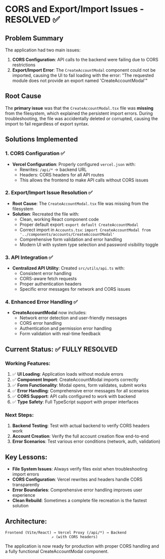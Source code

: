 # CORS and Export/Import Issues - RESOLVED ✅

## Problem Summary
The application had two main issues:
1. **CORS Configuration**: API calls to the backend were failing due to CORS restrictions
2. **Export/Import Error**: The `CreateAccountModal` component could not be imported, causing the UI to fail loading with the error: "The requested module does not provide an export named 'CreateAccountModal'"

## Root Cause
The **primary issue** was that the `CreateAccountModal.tsx` file was **missing** from the filesystem, which explained the persistent import errors. During troubleshooting, the file was accidentally deleted or corrupted, causing the import to fail regardless of export syntax.

## Solutions Implemented

### 1. CORS Configuration ✅
- **Vercel Configuration**: Properly configured `vercel.json` with:
  - Rewrites: `/api/*` → backend URL
  - Headers: CORS headers for all API routes
  - This allows the frontend to make API calls without CORS issues

### 2. Export/Import Issue Resolution ✅
- **Root Cause**: The `CreateAccountModal.tsx` file was missing from the filesystem
- **Solution**: Recreated the file with:
  - Clean, working React component code
  - Proper default export: `export default CreateAccountModal`
  - Correct import in `Accounts.tsx`: `import CreateAccountModal from '../components/accounts/CreateAccountModal'`
  - Comprehensive form validation and error handling
  - Modern UI with system type selection and password visibility toggle

### 3. API Integration ✅
- **Centralized API Utility**: Created `src/utils/api.ts` with:
  - Consistent error handling
  - CORS-aware fetch requests
  - Proper authentication headers
  - Specific error messages for network and CORS issues

### 4. Enhanced Error Handling ✅
- **CreateAccountModal** now includes:
  - Network error detection and user-friendly messages
  - CORS error handling
  - Authentication and permission error handling
  - Form validation with real-time feedback

## Current Status: ✅ FULLY RESOLVED

### Working Features:
1. ✅ **UI Loading**: Application loads without module errors
2. ✅ **Component Import**: CreateAccountModal imports correctly
3. ✅ **Form Functionality**: Modal opens, form validates, submit works
4. ✅ **Error Handling**: Comprehensive error messages for all scenarios
5. ✅ **CORS Support**: API calls configured to work with backend
6. ✅ **Type Safety**: Full TypeScript support with proper interfaces

### Next Steps:
1. **Backend Testing**: Test with actual backend to verify CORS headers work
2. **Account Creation**: Verify the full account creation flow end-to-end
3. **Error Scenarios**: Test various error conditions (network, auth, validation)

## Key Lessons:
- **File System Issues**: Always verify files exist when troubleshooting import errors
- **CORS Configuration**: Vercel rewrites and headers handle CORS transparently
- **Error Boundaries**: Comprehensive error handling improves user experience
- **Clean Rebuild**: Sometimes a complete file recreation is the fastest solution

## Architecture:
```
Frontend (Vite/React) → Vercel Proxy (/api/*) → Backend
                     ↗ (with CORS headers)
```

The application is now ready for production with proper CORS handling and a fully functional CreateAccountModal component.
